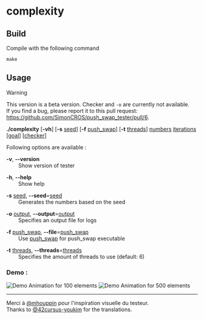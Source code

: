 # complexity

## Build

Compile with the following command

`make`

## Usage

> [!WARNING]  
> This version is a beta version. Checker and `-o` are currently not available.\
> If you find a bug, please report it to this pull request: https://github.com/SimonCROS/push_swap_tester/pull/6.

**./complexity** \[**-vh**\] \[**-s** <ins>seed</ins>\] \[**-f** <ins>push_swap</ins>\] \[**-t** <ins>threads</ins>\] <ins>numbers</ins> <ins>iterations</ins> \[<ins>goal</ins>\] \[<ins>checker</ins>\]

Following options are available :

**-v**, **--version**\
&nbsp;&nbsp;&nbsp;&nbsp;&nbsp;&nbsp;&nbsp;&nbsp;Show version of tester

**-h**, **--help**\
&nbsp;&nbsp;&nbsp;&nbsp;&nbsp;&nbsp;&nbsp;&nbsp;Show help

**-s** <ins>seed</ins>, **--seed**=<ins>seed</ins>\
&nbsp;&nbsp;&nbsp;&nbsp;&nbsp;&nbsp;&nbsp;&nbsp;Generates the numbers based on the seed

**-o** <ins>output</ins>, **--output**=<ins>output</ins>\
&nbsp;&nbsp;&nbsp;&nbsp;&nbsp;&nbsp;&nbsp;&nbsp;Specifies an output file for logs

**-f** <ins>push_swap</ins>, **--file**=<ins>push_swap</ins>\
&nbsp;&nbsp;&nbsp;&nbsp;&nbsp;&nbsp;&nbsp;&nbsp;Use <ins>push_swap</ins> for push_swap executable

**-t** <ins>threads</ins>, **--threads**=<ins>threads</ins>\
&nbsp;&nbsp;&nbsp;&nbsp;&nbsp;&nbsp;&nbsp;&nbsp;Specifies the amount of threads to use (default: 6)

### Demo :

![Demo Animation for 100 elements](../assets/v1.6.0-100-100-checker.gif)
![Demo Animation for 500 elements](../assets/v1.6.0-500-100.gif)

---

Merci à [@mhouppin](https://github.com/mhouppin) pour l'inspiration visuelle du testeur.\
Thanks to [@42cursus-youkim](https://github.com/42cursus-youkim) for the translations.
